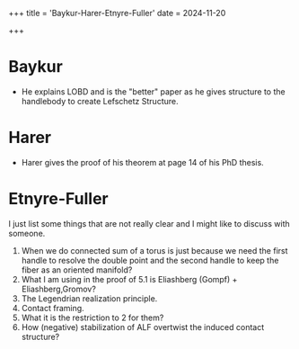 +++
title = 'Baykur-Harer-Etnyre-Fuller'
date = 2024-11-20

+++

# Baykur
- He explains LOBD and is the "better" paper as he gives structure to the handlebody to create Lefschetz Structure.


# Harer
- Harer gives the proof of his theorem at page 14 of his PhD thesis.

# Etnyre-Fuller 

I just list some things that are not really clear and I might like to discuss with someone. 
 
1. When we do connected sum of a torus is just because we need the first handle to resolve the double point and the second handle to keep the fiber as an oriented manifold? 
2. What I am using in the proof of 5.1 is Eliashberg (Gompf) + Eliashberg,Gromov?
3. The Legendrian realization principle.
4. Contact framing.
5. What it is the restriction to 2 for them?
6. How (negative) stabilization of ALF overtwist the induced contact structure?  
